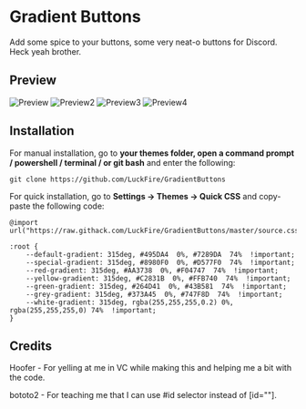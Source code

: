 
# Gradient Buttons
Add some spice to your buttons, some very neat-o buttons for Discord. Heck yeah brother.

## Preview
![Preview](https://cdn.discordapp.com/attachments/399424790764716033/754251346982469632/M9p0jBSDmk.gif)
![Preview2](https://cdn.discordapp.com/attachments/399424790764716033/754251336165621760/FXmZB9tt0D.gif)
![Preview3](https://cdn.discordapp.com/attachments/399424790764716033/754251346982469632/M9p0jBSDmk.gif)
![Preview4](https://cdn.discordapp.com/attachments/399424790764716033/754251339755683842/h6yPOv3LaT.gif)

## Installation

For manual installation, go to **your themes folder, open a command prompt / powershell / terminal / or git bash** and enter the following:

    git clone https://github.com/LuckFire/GradientButtons

For quick installation, go to **Settings -> Themes -> Quick CSS** and copy-paste the following code:

	@import url("https://raw.githack.com/LuckFire/GradientButtons/master/source.css");
	
	:root {
		--default-gradient: 315deg, #495DA4  0%, #7289DA  74%  !important;
		--special-gradient: 315deg, #8980F0  0%, #D577F0  74%  !important;
		--red-gradient: 315deg, #AA3738  0%, #F04747  74%  !important;
		--yellow-gradient: 315deg, #C2831B  0%, #FFB740  74%  !important;
		--green-gradient: 315deg, #264D41  0%, #43B581  74%  !important;
		--grey-gradient: 315deg, #373A45  0%, #747F8D  74%  !important;
		--white-gradient: 315deg, rgba(255,255,255,0.2) 0%, rgba(255,255,255,0) 74%  !important;
	}    

## Credits
Hoofer - For yelling at me in VC while making this and helping me a bit with the code.

bototo2 - For teaching me that I can use #id selector instead of [id=""].
